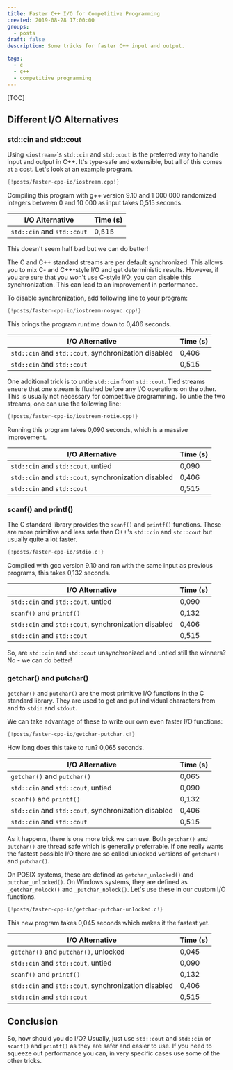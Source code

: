```yaml
---
title: Faster C++ I/O for Competitive Programming
created: 2019-08-28 17:00:00
groups:
  - posts
draft: false
description: Some tricks for faster C++ input and output.

tags:
  - c
  - c++
  - competitive programming
---
```


[TOC]

## Different I/O Alternatives

### std::cin and std::cout

Using `<iostream>`´s `std::cin` and `std::cout` is the preferred way to handle
input and output in C++. It's type-safe and extensible, but all of this comes
at a cost. Let's look at an example program.

```cpp
{!posts/faster-cpp-io/iostream.cpp!}
```

Compiling this program with g++ version 9.10 and 1 000 000 randomized integers
between 0 and 10 000 as input takes 0,515 seconds.

I/O Alternative                                      | Time (s)
---------------------------------------------------- | --------
`std::cin` and `std::cout`                           | 0,515

This doesn't seem half bad but we can do better!

The C and C++ standard streams are per default synchronized. This allows you to
mix C- and C++-style I/O and get deterministic results. However, if you are
sure that you won't use C-style I/O, you can disable this synchronization. This
can lead to an improvement in performance.

To disable synchronization, add following line to your program:

```cpp hl_lines="5"
{!posts/faster-cpp-io/iostream-nosync.cpp!}
```

This brings the program runtime down to 0,406 seconds.

I/O Alternative                                      | Time (s)
---------------------------------------------------- | --------
`std::cin` and `std::cout`, synchronization disabled | 0,406
`std::cin` and `std::cout`                           | 0,515

One additional trick is to untie `std::cin` from `std::cout`. Tied streams
ensure that one stream is flushed before any I/O operations on the other.
This is usually not necessary for competitive programming. To untie the two
streams, one can use the following line:

```cpp hl_lines="6"
{!posts/faster-cpp-io/iostream-notie.cpp!}
```

Running this program takes 0,090 seconds, which is a massive improvement.

I/O Alternative                                      | Time (s)
---------------------------------------------------- | --------
`std::cin` and `std::cout`, untied                   | 0,090
`std::cin` and `std::cout`, synchronization disabled | 0,406
`std::cin` and `std::cout`                           | 0,515

### scanf() and printf()

The C standard library provides the `scanf()` and
`printf()` functions. These are more primitive and less
safe than C++'s `std::cin` and `std::cout` but usually quite a lot faster.

```c
{!posts/faster-cpp-io/stdio.c!}
```

Compiled with gcc version 9.10 and ran with the same input as previous
programs, this takes 0,132 seconds.

I/O Alternative                                      | Time (s)
---------------------------------------------------- | --------
`std::cin` and `std::cout`, untied                   | 0,090
`scanf()` and `printf()`                             | 0,132
`std::cin` and `std::cout`, synchronization disabled | 0,406
`std::cin` and `std::cout`                           | 0,515

So, are `std::cin` and `std::cout` unsynchronized and untied still the winners?
No - we can do better!

### getchar() and putchar()

`getchar()` and `putchar()` are the most primitive I/O functions in the C
standard library. They are used to get and put individual characters from and
to `stdin` and `stdout`.

We can take advantage of these to write our own even faster I/O functions:

```c
{!posts/faster-cpp-io/getchar-putchar.c!}
```

How long does this take to run? 0,065 seconds.

I/O Alternative                                      | Time (s)
---------------------------------------------------- | --------
`getchar()` and `putchar()`                          | 0,065
`std::cin` and `std::cout`, untied                   | 0,090
`scanf()` and `printf()`                             | 0,132
`std::cin` and `std::cout`, synchronization disabled | 0,406
`std::cin` and `std::cout`                           | 0,515

As it happens, there is one more trick we can use. Both `getchar()` and
`putchar()` are thread safe which is generally preferrable. If one really wants
the fastest possible I/O there are so called unlocked versions of `getchar()`
and `putchar()`.

On POSIX systems, these are defined as `getchar_unlocked()` and
`putchar_unlocked()`. On Windows systems, they are defined as
`_getchar_nolock()` and `_putchar_nolock()`. Let's use these in our custom I/O
functions.

```c
{!posts/faster-cpp-io/getchar-putchar-unlocked.c!}
```

This new program takes 0,045 seconds which makes it the fastest yet.

I/O Alternative                                      | Time (s)
---------------------------------------------------- | --------
`getchar()` and `putchar()`, unlocked                | 0,045
`std::cin` and `std::cout`, untied                   | 0,090
`scanf()` and `printf()`                             | 0,132
`std::cin` and `std::cout`, synchronization disabled | 0,406
`std::cin` and `std::cout`                           | 0,515

## Conclusion

So, how should you do I/O? Usually, just use `std::cout` and `std::cin` or
`scanf()` and `printf()` as they are safer and easier to use. If you need to
squeeze out performance you can, in very specific cases use some of the other
tricks.
